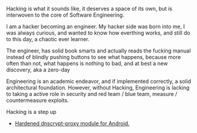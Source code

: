 Hacking is what it sounds like, it deserves a space of its own, but is interwoven to the core of Software Engineering.

I am a hacker becoming an engineer.  My hacker side was born into me, I was always curious, and wanted to know how everthing works, and still do to this day, a chaotic ever learner.

The engineer, has solid book smarts and actually reads the fucking manual instead of blindly pushing buttons to see what happens, because more often than not, what happens is nothing to bad, and at best a new discovery, aka a zero-day

Engineering is an academic endeavor, and if implemented correctly, a solid architectural foundation.  However, without Hacking, Engineering is lacking to taking a active role in security and red team / blue team, measure / countermeasure exploits.

Hacking is a step up
- [Hardened dnscrypt-proxy module for Android.](https://github.com/quindecim/dnscrypt-proxy-android)

